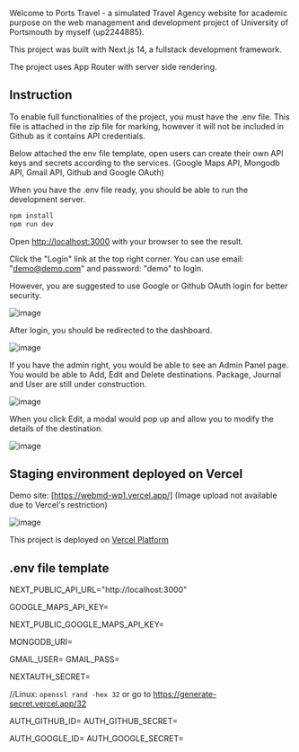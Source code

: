 Welcome to Ports Travel - a simulated Travel Agency website for academic purpose on the web management and development project of University of Portsmouth by myself (up2244885).

This project was built with Next.js 14, a fullstack development framework.

The project uses App Router with server side rendering.

## Instruction

To enable full functionalities of the project, you must have the .env file. This file is attached in the zip file for marking, however it will not be included in Github as it contains API credentials.

Below attached the env file template, open users can create their own API keys and secrets according to the services. (Google Maps API, Mongodb API, Gmail API, Github and Google OAuth)

When you have the .env file ready, you should be able to run the development server.

```bash
npm install
npm run dev
```

Open [http://localhost:3000](http://localhost:3000) with your browser to see the result.

Click the "Login" link at the top right corner. You can use email: "demo@demo.com" and password: "demo" to login.

However, you are suggested to use Google or Github OAuth login for better security.

![image](https://github.com/alexchu-dev/webmd-wp1/assets/61229735/f52ae314-fc48-4d73-bbea-e2c54acb02ff)


After login, you should be redirected to the dashboard.

![image](https://github.com/alexchu-dev/webmd-wp1/assets/61229735/1217c819-6beb-4fc2-8837-ffe7957f57a1)


If you have the admin right, you would be able to see an Admin Panel page. You would be able to Add, Edit and Delete destinations. Package, Journal and User are still under construction.

![image](https://github.com/alexchu-dev/webmd-wp1/assets/61229735/eea01b4c-b8dd-4159-b970-e697353e1b2e)

When you click Edit, a modal would pop up and allow you to modify the details of the destination.

![image](https://github.com/alexchu-dev/webmd-wp1/assets/61229735/1cf7b77c-6e81-42e9-8c97-74ac24cc1bfe)


## Staging environment deployed on Vercel

Demo site: [https://webmd-wp1.vercel.app/] (Image upload not available due to Vercel's restriction)

![image](https://github.com/alexchu-dev/webmd-wp1/assets/61229735/38b6fe9a-c289-4be1-a7bd-181a89751d06)

This project is deployed on [Vercel Platform](https://vercel.com/)


## .env file template

NEXT_PUBLIC_API_URL="http://localhost:3000"

GOOGLE_MAPS_API_KEY=

NEXT_PUBLIC_GOOGLE_MAPS_API_KEY=

MONGODB_URI=

GMAIL_USER=
GMAIL_PASS=

NEXTAUTH_SECRET=

//Linux: `openssl rand -hex 32` or go to https://generate-secret.vercel.app/32

AUTH_GITHUB_ID=
AUTH_GITHUB_SECRET=

AUTH_GOOGLE_ID=
AUTH_GOOGLE_SECRET=
